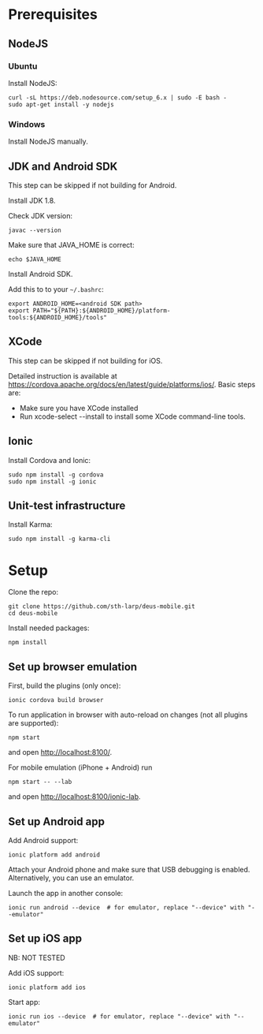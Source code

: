 # Prerequisites

## NodeJS

### Ubuntu

Install NodeJS:

    curl -sL https://deb.nodesource.com/setup_6.x | sudo -E bash -
    sudo apt-get install -y nodejs

### Windows

Install NodeJS manually.

## JDK and Android SDK

This step can be skipped if not building for Android.

Install JDK 1.8.

Check JDK version:

    javac --version

Make sure that JAVA_HOME is correct:

    echo $JAVA_HOME

Install Android SDK.

Add this to to your `~/.bashrc`:

    export ANDROID_HOME=<android SDK path>
    export PATH="${PATH}:${ANDROID_HOME}/platform-tools:${ANDROID_HOME}/tools"

## XCode

This step can be skipped if not building for iOS.

Detailed instruction is available at https://cordova.apache.org/docs/en/latest/guide/platforms/ios/.
Basic steps are:
 * Make sure you have XCode installed
 * Run xcode-select --install to install some XCode command-line tools.

## Ionic

Install Cordova and Ionic:

    sudo npm install -g cordova
    sudo npm install -g ionic

## Unit-test infrastructure

Install Karma:

    sudo npm install -g karma-cli

# Setup

Clone the repo:

    git clone https://github.com/sth-larp/deus-mobile.git
    cd deus-mobile

Install needed packages:

    npm install

## Set up browser emulation

First, build the plugins (only once):

    ionic cordova build browser

To run application in browser with auto-reload on changes (not all plugins are supported):
    
    npm start

and open [http://localhost:8100/](http://localhost:8100/).

For mobile emulation (iPhone + Android) run

    npm start -- --lab

and open [http://localhost:8100/ionic-lab](http://localhost:8100/ionic-lab).

## Set up Android app

Add Android support:

    ionic platform add android

Attach your Android phone and make sure that USB debugging is enabled. Alternatively, you can use an emulator.

Launch the app in another console:

    ionic run android --device  # for emulator, replace "--device" with "--emulator"

## Set up iOS app

NB: NOT TESTED

Add iOS support:

    ionic platform add ios

Start app:

    ionic run ios --device  # for emulator, replace "--device" with "--emulator"

